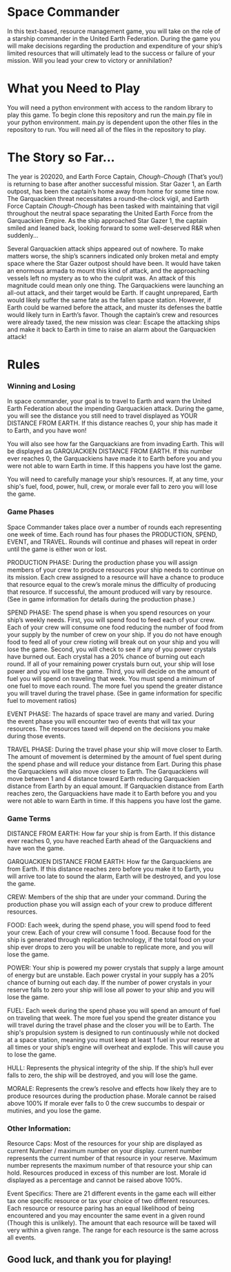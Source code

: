 
# Space Commander

In this text-based, resource management game, you will take on the role of a starship commander in the United Earth Federation. During the game you will make decisions regarding the production and expenditure of your ship’s limited resources that will ultimately lead to the success or failure of your mission. Will you lead your crew to victory or annihilation? 

# What you Need to Play

You will need a python environment with access to the random library to play this game. To begin clone this repository and run the main.py file in your python environment. main.py is dependent upon the other files in the repository to run. You will need all of the files in the repository to play.

# The Story so Far...

The year is 202020, and Earth Force Captain, *Chough-Chough* (That’s you!) is returning to base after another successful mission. Star Gazer 1, an Earth outpost, has been the captain’s home away from home for some time now. The Garquackien threat necessitates a round-the-clock vigil, and Earth Force Captain *Chough-Chough* has been tasked with maintaining that vigil throughout the neutral space separating the United Earth Force from the Garquackien Empire. As the ship approached Star Gazer 1, the captain smiled and leaned back, looking forward to some well-deserved R&R when suddenly...

Several Garquackien attack ships appeared out of nowhere. To make matters worse, the ship’s scanners indicated only broken metal and empty space where the Star Gazer outpost should have been. It would have taken an enormous armada to mount this kind of attack, and the approaching vessels left no mystery as to who the culprit was. An attack of this magnitude could mean only one thing. The Garquackiens were launching an all-out attack, and their target would be Earth. If caught unprepared, Earth would likely suffer the same fate as the fallen space station. However, if Earth could be warned before the attack, and muster its defenses the battle would likely turn in Earth’s favor. Though the captain’s crew and resources were already taxed, the new mission was clear: Escape the attacking ships and make it back to Earth in time to raise an alarm about the Garquackien attack!

# Rules

### Winning and Losing

In space commander, your goal is to travel to Earth and warn the United Earth Federation about the impending Garquackien attack. During the game, you will see the distance you still need to travel displayed as YOUR DISTANCE FROM EARTH. If this distance reaches 0, your ship has made it to Earth, and you have won!

You will also see how far the Garquackians are from invading Earth. This will be displayed as GARQUACKIEN DISTANCE FROM EARTH. If this number ever reaches 0, the Garquackiens have made it to Earth before you and you were not able to warn Earth in time. If this happens you have lost the game.

You will need to carefully manage your ship’s resources. If, at any time, your ship's fuel, food, power, hull, crew, or morale ever fall to zero you will lose the game.

### Game Phases

Space Commander takes place over a number of rounds each representing one week of time. Each round has four phases the PRODUCTION, SPEND, EVENT, and TRAVEL. Rounds will continue and phases will repeat in order until the game is either won or lost.

PRODUCTION PHASE: During the production phase you will assign members of your crew to produce resources your ship needs to continue on its mission. Each crew assigned to a resource will have a chance to produce that resource equal to the crew’s morale minus the difficulty of producing that resource. If successful, the amount produced will vary by resource. (See in game information for details during the production phase.) 

SPEND PHASE: The spend phase is when you spend resources on your ship’s weekly needs. First, you will spend food to feed each of your crew. Each of your crew will consume one food reducing the number of food from your supply by the number of crew on your ship. If you do not have enough food to feed all of your crew rioting will break out on your ship and you will lose the game. Second, you will check to see if any of you power crystals have burned out. Each crystal has a 20% chance of burning out each round. If all of your remaining power crystals burn out, your ship will lose power and you will lose the game. Third, you will decide on the amount of fuel you will spend on traveling that week. You must spend a minimum of one fuel to move each round. The more fuel you spend the greater distance you will travel during the travel phase. (See in game information for specific fuel to movement ratios)

EVENT PHASE: The hazards of space travel are many and varied. During the event phase you will encounter two of events that will tax your resources. The resources taxed will depend on the decisions you make during those events.

TRAVEL PHASE: During the travel phase your ship will move closer to Earth. The amount of movement is determined by the amount of fuel spent during the spend phase and will reduce your distance from Eart. During this phase the Garquackiens will also move closer to Earth. The Garquackiens will move between 1 and 4 distance toward Earth reducing Garquackien distance from Earth by an equal amount. If Garquackien distance from Earth reaches zero, the Garquackiens have made it to Earth before you and you were not able to warn Earth in time. If this happens you have lost the game.

### Game Terms

DISTANCE FROM EARTH: How far your ship is from Earth. If this distance ever reaches 0, you have reached Earth ahead of the Garquackiens and have won the game.
   
GARQUACKIEN DISTANCE FROM EARTH: How far the Garquackiens are from Earth. If this distance reaches zero before you make it to Earth, you will arrive too late to sound the alarm, Earth will be destroyed, and you lose the game.

CREW: Members of the ship that are under your command. During the production phase you will assign each of your crew to produce different resources.
    
FOOD: Each week, during the spend phase, you will spend food to feed your crew. Each of your crew will consume 1 food. Because food for the ship is generated through replication technology, if the total food on your ship ever drops to zero you will be unable to replicate more, and you will lose the game.
          
POWER: Your ship is powered my power crystals that supply a large amount of energy but are unstable. Each power crystal in your supply has a 20% chance of burning out each day. If the number of power crystals in your reserve falls to zero your ship will lose all power to your ship and you will lose the game.
    
FUEL: Each week during the spend phase you will spend an amount of fuel on traveling that week. The more fuel you spend the greater distance you will travel during the travel phase and the closer you will be to Earth. The ship's propulsion system is designed to run continuously while not docked at a space station, meaning you must keep at least 1 fuel in your reserve at all times or your ship’s engine will overheat and explode. This will cause you to lose the game.
    
HULL: Represents the physical integrity of the ship. If the ship’s hull ever falls to zero, the ship will be destroyed, and you will lose the game.
    
MORALE: Represents the crew’s resolve and effects how likely they are to produce resources during the production phase. Morale cannot be raised above 100% If morale ever falls to 0 the crew succumbs to despair or mutinies, and you lose the game.

### Other Information:

Resource Caps: Most of the resources for your ship are displayed as current Number / maximum number on your display. current number represents the current number of that resource in your reserve. Maximum number represents the maximum number of that resource your ship can hold. Resources produced in excess of this number are lost. Morale id displayed as a percentage and cannot be raised above 100%.

Event Specifics: There are 21 different events in the game each will either tax one specific resource or tax your choice of two different resources. Each resource or resource paring has an equal likelihood of being encountered and you may encounter the same event in a given round (Though this is unlikely). The amount that each resource will be taxed will very within a given range. The range for each resource is the same across all events.

## Good luck, and thank you for playing!


